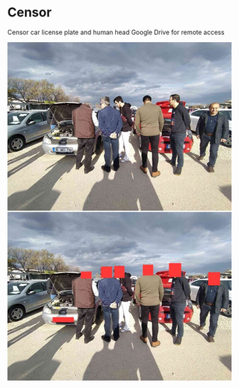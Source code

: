 # Censor

Censor car license plate and human head
Google Drive for remote access

![alt text](1.jpg)
![alt text](2.jpg)
